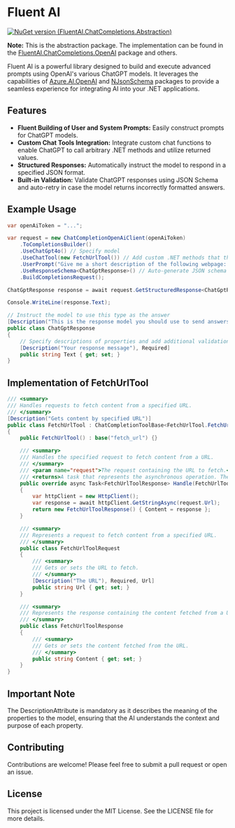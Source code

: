 # Fluent AI

[![NuGet version (FluentAI.ChatCompletions.Abstraction)](https://img.shields.io/nuget/v/FluentAI.ChatCompletions.Abstraction.svg?style=flat-square)](https://www.nuget.org/packages/FluentAI.ChatCompletions.Abstraction/)

**Note:** This is the abstraction package. The implementation can be found in the [FluentAI.ChatCompletions.OpenAI](https://www.nuget.org/packages/FluentAI.ChatCompletions.OpenAI/) package and others.

Fluent AI is a powerful library designed to build and execute advanced prompts using OpenAI's various ChatGPT models. It leverages the capabilities of [Azure.AI.OpenAI](https://www.nuget.org/packages/Azure.AI.OpenAI) and [NJsonSchema](https://www.nuget.org/packages/NJsonSchema) packages to provide a seamless experience for integrating AI into your .NET applications.

## Features

- **Fluent Building of User and System Prompts:** Easily construct prompts for ChatGPT models.
- **Custom Chat Tools Integration:** Integrate custom chat functions to enable ChatGPT to call arbitrary .NET methods and utilize returned values.
- **Structured Responses:** Automatically instruct the model to respond in a specified JSON format.
- **Built-in Validation:** Validate ChatGPT responses using JSON Schema and auto-retry in case the model returns incorrectly formatted answers.

## Example Usage

```csharp
var openAiToken = "...";

var request = new ChatCompletionOpenAiClient(openAiToken)
    .ToCompletionsBuilder()
    .UseChatGpt4o() // Specify model
    .UseChatTool(new FetchUrlTool()) // Add custom .NET methods that the model can call
    .UserPrompt("Give me a short description of the following webpage: https://example.com")
    .UseResponseSchema<ChatGptResponse>() // Auto-generate JSON schema for the model and instruct it to use it
    .BuildCompletionsRequest();

ChatGptResponse response = await request.GetStructuredResponse<ChatGptResponse>(); // Get structured and validated response from ChatGPT

Console.WriteLine(response.Text);

// Instruct the model to use this type as the answer
[Description("This is the response model you should use to send answers to questions")]
public class ChatGptResponse
{
    // Specify descriptions of properties and add additional validation like Url, Phone, Email, Date, etc.
    [Description("Your response message"), Required]
    public string Text { get; set; }
}
```

## Implementation of FetchUrlTool

```csharp
/// <summary>
/// Handles requests to fetch content from a specified URL.
/// </summary>
[Description("Gets content by specified URL")]
public class FetchUrlTool : ChatCompletionToolBase<FetchUrlTool.FetchUrlToolRequest, FetchUrlTool.FetchUrlToolResponse>
{
    public FetchUrlTool() : base("fetch_url") {}

    /// <summary>
    /// Handles the specified request to fetch content from a URL.
    /// </summary>
    /// <param name="request">The request containing the URL to fetch.</param>
    /// <returns>A task that represents the asynchronous operation. The task result contains the response with the fetched content.</returns>
    public override async Task<FetchUrlToolResponse> Handle(FetchUrlToolRequest request)
    {
        var httpClient = new HttpClient();
        var response = await httpClient.GetStringAsync(request.Url);
        return new FetchUrlToolResponse() { Content = response };
    }

    /// <summary>
    /// Represents a request to fetch content from a specified URL.
    /// </summary>
    public class FetchUrlToolRequest
    {
        /// <summary>
        /// Gets or sets the URL to fetch.
        /// </summary>
        [Description("The URL"), Required, Url]
        public string Url { get; set; }
    }

    /// <summary>
    /// Represents the response containing the content fetched from a URL.
    /// </summary>
    public class FetchUrlToolResponse
    {
        /// <summary>
        /// Gets or sets the content fetched from the URL.
        /// </summary>
        public string Content { get; set; }
    }
}
```

## Important Note

The DescriptionAttribute is mandatory as it describes the meaning of the properties to the model, ensuring that the AI understands the context and purpose of each property.

## Contributing

Contributions are welcome! Please feel free to submit a pull request or open an issue.

## License

This project is licensed under the MIT License. See the LICENSE file for more details.